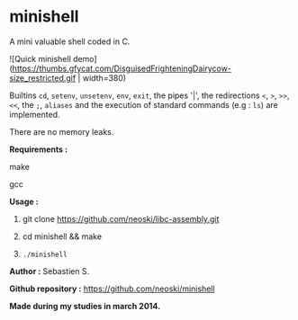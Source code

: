 # minishell
A mini valuable shell coded in C. 

![Quick minishell demo](https://thumbs.gfycat.com/DisguisedFrighteningDairycow-size_restricted.gif | width=380)

Builtins `cd`, `setenv`, `unsetenv`, `env`, `exit`, the pipes '|',
the redirections `<`, `>`, `>>`, `<<`, the `;`, `aliases` 
and the execution of standard commands (e.g : `ls`) are implemented.

There are no memory leaks.

**Requirements :**

make

gcc

**Usage :**

1. git clone https://github.com/neoski/libc-assembly.git

2. cd minishell && make

3. `./minishell`

**Author :** Sebastien S. 

**Github repository :** https://github.com/neoski/minishell

**Made during my studies in march 2014.**

